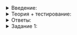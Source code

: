 <details>
<summary>Введение:</summary>

# Введение

Асинхронные вычисления — чуть более широкое понятие, чем многопоточность. Разберёмся на жизненном примере.

Представьте, что вы готовитесь к зиме и хотите почистить своё лучшее пальто. Приносите его в химчистку, отдаёте — и вам говорят: «Никуда не уходите, через два часа вернём. Или раньше». Что вы делаете? Ждёте на стульчике вместе с такими же ответственными владельцами одежды. И достаточно бесполезно тратите два часа своей жизни. Это пример синхронных процессов: вы не можете начать следующее дело, пока не закончится текущее.

Вы скажете, что этот пример ужасно несовременен — и будете правы. В реальности вы, сидя дома на самоизоляции, закажете химчистку через удобное мобильное приложение, к вам приедет добродушный курьер и заберёт пальто. И вы свободны заниматься чем угодно! Это пример асинхронных процессов: можно начинать следующее дело, если оно не зависит от текущего. Правда, если это ваша единственная зимняя одежда, а ваша собака не гуляла со вчерашнего дня и на улице не май, вы потеряете покой и будете названивать в химчистку.

Синхронные вычисления в коде выглядят максимально знакомо:

```cpp
CallSister();
CleanCoat();
WalkDog();  // сначала чистим пальто, потом гуляем с собакой

```

А вот асинхронная чистка потребует многопоточности. Как её организовать для нашего сценария, вы узнаете в следующих уроках.

Асинхронность может присутствовать и в пользовательском коде, где многопоточности в явном виде нет. Пусть вы пишете высоконагруженную систему обработки некоторых данных, и в какой-то момент вам понадобилось запросить данные у другого сервиса. Вы отправляете ему запрос, а пока сервис его обрабатывает, можете выполнять другие вычисления. Это пример асинхронности между несколькими сервисами, обрабатывающими смежные данные.

</details>


<details>
<summary>Теория + тестирование:</summary>

# Асинхронные вычисления

Итак, мы хотим реализовать конкретную схему:

-   в одном потоке сдать пальто в чистку;
-   в другом потоке пойти гулять с собакой, не дожидаясь окончания чистки.

Параллельные алгоритмы тут не подойдут, нужна более гибкая схема.

Перед тем как рассмотреть конкретные функции и типы данных, немного дополним пример. Представьте, что вы сдали пальто и получили талончик с адресом и номером заказа. Вы закончили свои текущие дела, приезжаете с этим талончиком в химчистку и дожидаетесь, когда пальто почистят. Современный C++ позволяет реализовать асинхронное выполнение задач, используя именно такие «талончики» на получение результата функции.

Так выглядит синхронный вариант:

```cpp
const CleaningReport report = CleanCoat(coat, money);
const bool is_dog_happy = WalkDog(dog);

```

А так — асинхронный:

```cpp
#include <future>

// ... 

future<CleaningReport> coat_future =
    async([&coat, money] { return CleanCoat(coat, money); });
const bool is_dog_happy = WalkDog(dog);  // любые действия, не связанные с пальто
const auto report = coat_future.get();

```

Обо всём по порядку:

1.  В библиотеке  `<future>`  объявлены функция  `async`  и шаблон  `future`.
2.  `async`  принимает функцию, которую нужно запустить асинхронно. По возможности она запускается немедленно, а возвращается из  `async`  тот самый «талончик» — объект  `future<FunctionResult>`. Позже он позволит получить результат выполнения асихнронной функции типа  `FunctionResult`.
3.  Гуляем с собакой. Если потоков достаточно, пальто уже чистится.
4.  Вызов метода  `get`  для  `future<FunctionResult>`  переводит текущий поток в режим ожидания окончания выполнения асинхронной функции. Как только она завершилась, из  `get`  возвращается результат.

----------

Предположим, что функция  `CleanCoat`  работает два часа. Возможно ли, что и вызов  `async`, и вызов  `coat_future.get()`  отработают практически мгновенно?

-   Если есть свободные ядра процессора, почему нет?
    
-   Конечно, нет: нужно же как минимум дождаться окончания чистки.
    

Функция  `async`  умеет принимать не только функцию без параметров: после функции можно указать аргументы, с которыми она должна быть запущена. Но будьте аккуратны: если указать их как есть, они скопируются:

```cpp
future<CleaningReport> coat_future = async(CleanCoat, coat, money);
// за деньги не страшно (если это число), а вот тяжёлое пальто скопируется

```

Если аргумент нужно передать по ссылке, оберните его в  `ref`, а если по константной ссылке — в  `cref`:

```cpp
#include <functional>

// ...
future<CleaningReport> coat_future = async(CleanCoat, ref(coat), money);
// деньги копируются, пальто передаётся по неконстантной ссылке

```

Разберём более конкретный пример. Пусть есть два числовых вектора — количества кошек и собак в разных приютах. Нужно вычислить их суммарное количество. Последовательное решение здесь очевидно:

```cpp
int SumAnimalsSeq(const vector<int>& cats, const vector<int>& dogs) {
    LOG_DURATION("sequenced");
    return reduce(cats.begin(), cats.end()) + reduce(dogs.begin(), dogs.end());
}

```

И оно легко параллелится функцией  `async`: поставим асинхронную задачу вычисления количества кошек, а в основном потоке посчитаем количество собак.

```cpp
int SumAnimalsAsync(const vector<int>& cats, const vector<int>& dogs) {
    LOG_DURATION("async");
    auto cats_future =
        async([&cats] { return reduce(cats.begin(), cats.end()); });

    // в этот момент — до вызова cats_future.get() — параллельно считаются кошки
    const int dog_count = reduce(dogs.begin(), dogs.end());

    return cats_future.get() + dog_count;
}

```

Если запустить эти функции на векторах длины 100 000 000, увидим ускорение для второй версии:

```
sequenced: 97 ms
async: 59 ms

```

----------

Что делать дальше? Выберите несколько вариантов ответа.

-   На этом всё, распараллеливание идеально.
    
-   Надо попробовать версию  `reduce`  с  `execution::par`, но без  `async`.
    
-   Нужно обязательно в примере с  `async`  добавить  `execution::par`  в вызов  `reduce`: так параллельности будет вдвое больше.
    
-   Надо попробовать запустить больше асинхронных задач, например, для половин векторов.
    

Возможно, вы замечали, что не все стандартные алгоритмы имеют параллельную версию. И дело даже не в том, что их в принципе невозможно распараллелить. Скорее, в стандартных сценариях их использования параллельность неуместна.

Пример такого алгоритма —  `lower_bound`: он принимает отсортированный диапазон элементов и ищет первый элемент, не меньший данного. Распараллелить бинарный поиск, на котором основан  `lower_bound`  — интересное упражнение, которое вы сейчас проделаете. Поддержку кастомного компаратора реализовывать не нужно, достаточно сравнивать элементы стандартным оператором  `<`.

Сложность бинарного поиска не просто logN, а C×logN, где N — количество элементов, а C — сложность сравнения элементов. Например,  `lower_bound`  для строк, длина которых ограничена L, в худшем случае будет работать за L×logN. Как уменьшать logN, не очень ясно, поэтому замахнёмся на ускорение сравнений за счёт их распараллеливания.

</details>


<details>
<summary>Ответы:</summary>

# Ответы на задания

Предположим, что функция  `CleanCoat`  работает два часа. Возможно ли, что и вызов  `async`, и вызов  `coat_future.get()`  отработают практически мгновенно?

-   **(+)**  Если есть свободные ядра процессора, почему нет?
    
-   **(-)**  Конечно, нет: нужно же как минимум дождаться окончания чистки.
    

> Если долго гулять с собакой, время пролетит незаметно — останется только заглянуть в химчистку по окончании прогулки.

----------

Что делать дальше? Выберите несколько вариантов ответа.

-   **(-)**  На этом всё, распараллеливание идеально.

> Мы запустили всего одну асинхронную задачу. А если ядер процессора больше двух?

-   **(+)**  Надо попробовать версию  `reduce`  с  `execution::par`, но без  `async`.
    
-   **(-)**  Нужно обязательно в примере с  `async`  добавить  `execution::par`  в вызов  `reduce`: так параллельности будет вдвое больше.
    

> Как бы не стало медленнее! Параллельные алгоритмы рассчитывают на то, что с ними за потоки никто не конкурирует. В любом случае надо пробовать разное и измерять.

-   **(+)**  Надо попробовать запустить больше асинхронных задач, например, для половин векторов.

</details>

<details>
<summary>Задание 1:</summary>

## Задание

Вспомните схему обычного бинарного поиска. На каждой итерации цикла есть полуинтервал элементов  `[left, right)`, в котором ищется  `value`. Пусть  `middle`  — середина этого полуинтервала. Если  `*middle < value`, надо продолжать поиск справа от  `middle`, иначе — слева.

Примените ту же идею, но с разбиением полуинтервала на три части. Выберите  `middle_left`  и  `middle_right`, сравните элементы под ними с  `value`  параллельно и на основании полученных результатов выберите, в какой из третей продолжать поиск.

Базовая версия  `LowerBound`  — последовательная и с разбиением на две части — уже написана за вас. Тем не менее, вам понадобится очень внимательное тестирование, чтобы отловить все неприятные крайние случаи.

### Что отправлять на проверку

Отправьте cpp-файл, содержащий три версии шаблонной функции  `LowerBound`:

-   без ExecutionPolicy,
-   с  `execution::seq`,
-   с  `execution::par`.

А также нужные для их работы подключения библиотек и другие функции. Ваша программа должна содержать подстроку  `async`. Функция  `main`  будет проигнорирована при тестировании.

### Как будет тестироваться ваш код

Правильность работы функции будет проверена юнит-тестами.

Производительность параллельной версии будет проверена так. Дан отсортированный вектор из 10 объектов некоторого класса  `Heavy`. Для этого класса определён оператор сравнения, и сравнение занимает относительно большое время. Измерим время, за которое будут обработаны 100 запросов  `LowerBound`  к этому вектору.

Время работы многопоточной версии вашей функции должно быть по крайней мере на 25% меньше, чем у версии из заготовки кода.

Также это время должно быть по крайней мере на 25% меньше, чем у вашей однопоточной версии в обоих вариантах вызова.

Бенчмарк для самопроверки разработайте самостоятельно.

### Подсказка

Если ваша программа зацикливается, поймайте значения границ, на которых это происходит — наверняка понадобится отдельно обработать крайний случай. Между созданием future и вызовом  `get`  для future должны выполняться некоторые сложные вычисления.

</details>
